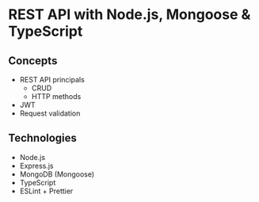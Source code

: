 # REST API with Node.js, Mongoose & TypeScript

## Concepts

-   REST API principals
    -   CRUD
    -   HTTP methods
-   JWT
-   Request validation

## Technologies

-   Node.js
-   Express.js
-   MongoDB (Mongoose)
-   TypeScript
-   ESLint + Prettier
